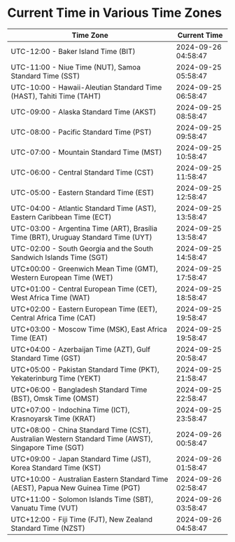 # Current Time in Various Time Zones

| Time Zone | Current Time |
|-----------|--------------|
| UTC-12:00 - Baker Island Time (BIT) | 2024-09-26 04:58:47 |
| UTC-11:00 - Niue Time (NUT), Samoa Standard Time (SST) | 2024-09-25 05:58:47 |
| UTC-10:00 - Hawaii-Aleutian Standard Time (HAST), Tahiti Time (TAHT) | 2024-09-25 06:58:47 |
| UTC-09:00 - Alaska Standard Time (AKST) | 2024-09-25 08:58:47 |
| UTC-08:00 - Pacific Standard Time (PST) | 2024-09-25 09:58:47 |
| UTC-07:00 - Mountain Standard Time (MST) | 2024-09-25 10:58:47 |
| UTC-06:00 - Central Standard Time (CST) | 2024-09-25 11:58:47 |
| UTC-05:00 - Eastern Standard Time (EST) | 2024-09-25 12:58:47 |
| UTC-04:00 - Atlantic Standard Time (AST), Eastern Caribbean Time (ECT) | 2024-09-25 13:58:47 |
| UTC-03:00 - Argentina Time (ART), Brasília Time (BRT), Uruguay Standard Time (UYT) | 2024-09-25 13:58:47 |
| UTC-02:00 - South Georgia and the South Sandwich Islands Time (SGT) | 2024-09-25 14:58:47 |
| UTC±00:00 - Greenwich Mean Time (GMT), Western European Time (WET) | 2024-09-25 17:58:47 |
| UTC+01:00 - Central European Time (CET), West Africa Time (WAT) | 2024-09-25 18:58:47 |
| UTC+02:00 - Eastern European Time (EET), Central Africa Time (CAT) | 2024-09-25 19:58:47 |
| UTC+03:00 - Moscow Time (MSK), East Africa Time (EAT) | 2024-09-25 19:58:47 |
| UTC+04:00 - Azerbaijan Time (AZT), Gulf Standard Time (GST) | 2024-09-25 20:58:47 |
| UTC+05:00 - Pakistan Standard Time (PKT), Yekaterinburg Time (YEKT) | 2024-09-25 21:58:47 |
| UTC+06:00 - Bangladesh Standard Time (BST), Omsk Time (OMST) | 2024-09-25 22:58:47 |
| UTC+07:00 - Indochina Time (ICT), Krasnoyarsk Time (KRAT) | 2024-09-25 23:58:47 |
| UTC+08:00 - China Standard Time (CST), Australian Western Standard Time (AWST), Singapore Time (SGT) | 2024-09-26 00:58:47 |
| UTC+09:00 - Japan Standard Time (JST), Korea Standard Time (KST) | 2024-09-26 01:58:47 |
| UTC+10:00 - Australian Eastern Standard Time (AEST), Papua New Guinea Time (PGT) | 2024-09-26 02:58:47 |
| UTC+11:00 - Solomon Islands Time (SBT), Vanuatu Time (VUT) | 2024-09-26 03:58:47 |
| UTC+12:00 - Fiji Time (FJT), New Zealand Standard Time (NZST) | 2024-09-26 04:58:47 |
